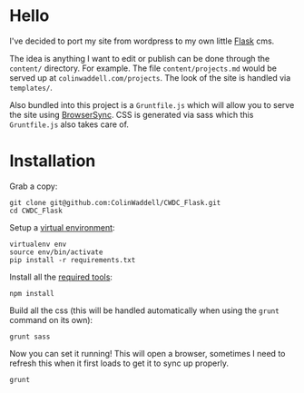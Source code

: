 Hello
=====
I've decided to port my site from wordpress to my own little [Flask](http://flask.pocoo.org/) cms.

The idea is anything I want to edit or publish can be done through the ```content/``` directory. For example. The file ```content/projects.md``` would be served up at ```colinwaddell.com/projects```. The look of the site is handled via ```templates/```.

Also bundled into this project is a ```Gruntfile.js``` which will allow you to serve the site using [BrowserSync](https://www.browsersync.io/). CSS is generated via sass which this ```Gruntfile.js``` also takes care of.

Installation
============
Grab a copy:
```
git clone git@github.com:ColinWaddell/CWDC_Flask.git
cd CWDC_Flask
```

Setup a [virtual environment](http://docs.python-guide.org/en/latest/dev/virtualenvs/#lower-level-virtualenv):
```
virtualenv env
source env/bin/activate
pip install -r requirements.txt
```

Install all the [required tools](https://www.npmjs.com/):
```
npm install
```

Build all the css (this will be handled automatically when using the ```grunt``` command on its own):
```
grunt sass
```

Now you can set it running! This will open a browser, sometimes I need to refresh this when it first loads to get it to sync up properly.
```
grunt
```